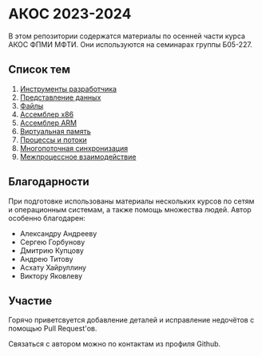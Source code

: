 # АКОС 2023-2024

В этом репозитории содержатся материалы по осенней части курса АКОС ФПМИ МФТИ. Они используются на семинарах группы Б05-227.

## Список тем

1. [Инструменты разработчика](sem01-intro)
2. [Представление данных](sem02-encoding)
3. [Файлы](sem03-files)
4. [Ассемблер x86](sem04-asm)
5. [Ассемблер ARM](sem05-arm)
6. [Виртуальная память](sem06-memory)
7. [Процессы и потоки](sem07-processes)
8. [Многопоточная синхронизация](sem08-thread-sync)
9. [Межпроцессное взаимодействие](sem09-ipc)

## Благодарности

При подготовке использованы материалы нескольких курсов по сетям и операционным системам, а также помощь множества людей. Автор особенно благодарен:

* Александру Андрееву
* Сергею Горбунову
* Дмитрию Купцову
* Андрею Титову
* Асхату Хайруллину
* Виктору Яковлеву

## Участие

Горячо приветсвуется добавление деталей и исправление недочётов с помощью Pull Request'ов. 

Связаться с автором можно по контактам из профиля Github.
